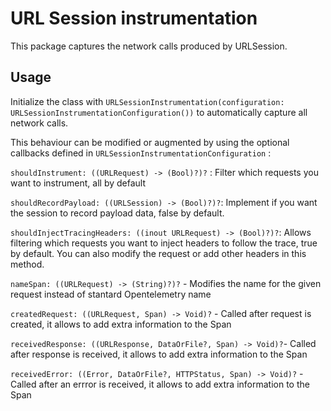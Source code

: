 # URL Session instrumentation

This package captures the network calls produced by URLSession.


## Usage 

Initialize the class with  `URLSessionInstrumentation(configuration: URLSessionInstrumentationConfiguration())` to automatically capture all network calls.

This behaviour can be modified or augmented by using the optional callbacks defined in `URLSessionInstrumentationConfiguration` :

`shouldInstrument: ((URLRequest) -> (Bool)?)?` :  Filter which requests you want to instrument, all by default

`shouldRecordPayload: ((URLSession) -> (Bool)?)?`: Implement if you want the session to record payload data, false by default.

`shouldInjectTracingHeaders: ((inout URLRequest) -> (Bool)?)?`: Allows filtering which requests you want to inject headers to follow the trace, true by default. You can also modify the request or add other headers in this method.

`nameSpan: ((URLRequest) -> (String)?)?` - Modifies the name for the given request instead of stantard Opentelemetry name

`createdRequest: ((URLRequest, Span) -> Void)?` - Called after request is created,  it allows to add extra information to the Span

`receivedResponse: ((URLResponse, DataOrFile?, Span) -> Void)?`- Called after response is received,  it allows to add extra information to the Span

`receivedError: ((Error, DataOrFile?, HTTPStatus, Span) -> Void)?` -  Called after an errror is received,  it allows to add extra information to the Span


